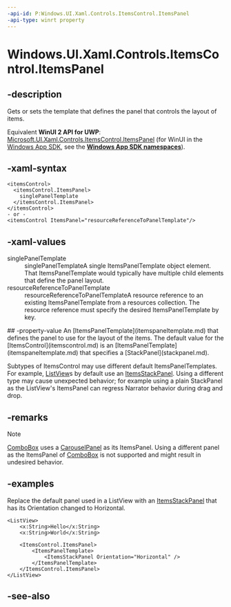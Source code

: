 ```yaml
---
-api-id: P:Windows.UI.Xaml.Controls.ItemsControl.ItemsPanel
-api-type: winrt property
---
```


<!-- Property syntax
public Windows.UI.Xaml.Controls.ItemsPanelTemplate ItemsPanel { get;  set; }
-->

# Windows.UI.Xaml.Controls.ItemsControl.ItemsPanel

## -description
Gets or sets the template that defines the panel that controls the layout of items.

Equivalent **WinUI 2 API for UWP**: [Microsoft.UI.Xaml.Controls.ItemsControl.ItemsPanel](/windows/winui/api/microsoft.ui.xaml.controls.itemscontrol.itemspanel) (for WinUI in the [Windows App SDK](/windows/apps/windows-app-sdk/), see the **[Windows App SDK namespaces](/windows/windows-app-sdk/api/winrt/)**).

## -xaml-syntax
```xaml
<itemsControl>
  <itemsControl.ItemsPanel>
    singlePanelTemplate
  </itemsControl.ItemsPanel>
</itemsControl>
- or -
<itemsControl ItemsPanel="resourceReferenceToPanelTemplate"/>
```


## -xaml-values
<dl><dt>singlePanelTemplate</dt><dd>singlePanelTemplateA single ItemsPanelTemplate object element. That ItemsPanelTemplate would typically have multiple child elements that define the panel layout.</dd>
<dt>resourceReferenceToPanelTemplate</dt><dd>resourceReferenceToPanelTemplateA resource reference to an existing ItemsPanelTemplate from a resources collection. The resource reference must specify the desired ItemsPanelTemplate by key.</dd>
</dl>
## -property-value
An [ItemsPanelTemplate](itemspaneltemplate.md) that defines the panel to use for the layout of the items. The default value for the [ItemsControl](itemscontrol.md) is an [ItemsPanelTemplate](itemspaneltemplate.md) that specifies a [StackPanel](stackpanel.md).

Subtypes of ItemsControl may use different default ItemsPanelTemplates. For example, [ListView](/uwp/api/windows.ui.xaml.controls.listview)s by default use an [ItemsStackPanel](/uwp/api/Windows.UI.Xaml.Controls.ItemsStackPanel). Using a different type may cause unexpected behavior; for example using a plain StackPanel as the ListView's ItemsPanel can regress Narrator behavior during drag and drop.

## -remarks
> [!NOTE]
> [ComboBox](combobox.md) uses a [CarouselPanel](../windows.ui.xaml.controls.primitives/carouselpanel.md) as its ItemsPanel. Using a different panel as the ItemsPanel of [ComboBox](combobox.md) is not supported and might result in undesired behavior.

## -examples

Replace the default panel used in a ListView with an [ItemsStackPanel](/uwp/api/Windows.UI.Xaml.Controls.ItemsStackPanel) that has its Orientation changed to Horizontal.

```xaml
<ListView>
    <x:String>Hello</x:String>
    <x:String>World</x:String>

    <ItemsControl.ItemsPanel>
        <ItemsPanelTemplate>
            <ItemsStackPanel Orientation="Horizontal" />
        </ItemsPanelTemplate>
    </ItemsControl.ItemsPanel>
</ListView>
```

## -see-also
